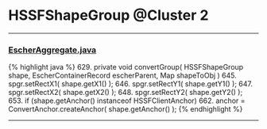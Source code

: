 # HSSFShapeGroup @Cluster 2

***

### [EscherAggregate.java](https://searchcode.com/codesearch/view/15642409/)
{% highlight java %}
629. private void convertGroup( HSSFShapeGroup shape, EscherContainerRecord escherParent, Map shapeToObj )
645.     spgr.setRectX1( shape.getX1() );
646.     spgr.setRectY1( shape.getY1() );
647.     spgr.setRectX2( shape.getX2() );
648.     spgr.setRectY2( shape.getY2() );
653.     if (shape.getAnchor() instanceof HSSFClientAnchor)
662.     anchor = ConvertAnchor.createAnchor( shape.getAnchor() );
{% endhighlight %}

***

